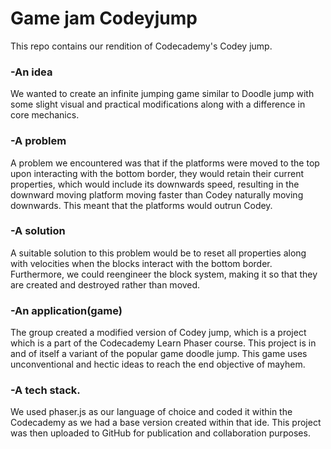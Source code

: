 # Game jam Codeyjump
This repo contains our rendition of Codecademy's Codey jump.

### -An idea 
We wanted to create an infinite jumping game similar to Doodle jump with some slight visual and practical modifications along with a difference in core mechanics.

### -A problem 
A problem we encountered was that if the platforms were moved to the top upon interacting with the bottom border, they would retain their current properties, which would include its downwards speed, resulting in the downward moving platform moving faster than Codey naturally moving downwards. This meant that the platforms would outrun Codey.
 
### -A solution 
A suitable solution to this problem would be to reset all properties along with velocities when the blocks interact with the bottom border. Furthermore, we could reengineer the block system, making it so that they are created and destroyed rather than moved.

### -An application(game) 
The group created a modified version of Codey jump, which is a project which is a part of the Codecademy Learn Phaser course. This project is in and of itself a variant of the popular game doodle jump. This game uses unconventional and hectic ideas to reach the end objective of mayhem.

### -A tech stack.
We used phaser.js as our language of choice and coded it within the Codecademy as we had a base version created within that ide. This project was then uploaded to GitHub for publication and collaboration purposes.
